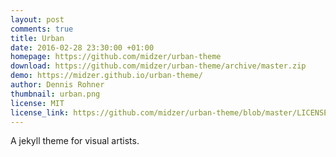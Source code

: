```yaml
---
layout: post
comments: true
title: Urban
date: 2016-02-28 23:30:00 +01:00
homepage: https://github.com/midzer/urban-theme
download: https://github.com/midzer/urban-theme/archive/master.zip
demo: https://midzer.github.io/urban-theme/
author: Dennis Rohner
thumbnail: urban.png
license: MIT
license_link: https://github.com/midzer/urban-theme/blob/master/LICENSE
---
```


A jekyll theme for visual artists.

